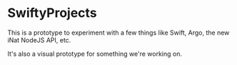 # SwiftyProjects

This is a prototype to experiment with a few things like Swift, Argo, the new iNat NodeJS API, etc.

It's also a visual prototype for something we're working on.
